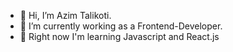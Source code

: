 - 👋 Hi, I’m Azim Talikoti.
- 👀 I’m currently working as a Frontend-Developer.
- 🌱 Right now I'm learning Javascript and React.js

<!---
azim-at/azim-at is a ✨ special ✨ repository because its `README.md` (this file) appears on your GitHub profile.
You can click the Preview link to take a look at your changes.
--->
